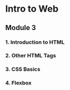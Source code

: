 # Intro to Web

## Module 3

### 1. Introduction to HTML

### 2. Other HTML Tags

### 3. CSS Basics

### 4. Flexbox